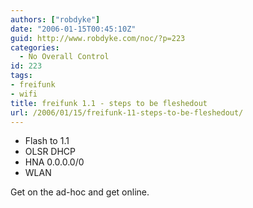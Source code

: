 ```yaml
---
authors: ["robdyke"]
date: "2006-01-15T00:45:10Z"
guid: http://www.robdyke.com/noc/?p=223
categories:
  - No Overall Control
id: 223
tags:
- freifunk
- wifi
title: freifunk 1.1 - steps to be fleshedout
url: /2006/01/15/freifunk-11-steps-to-be-fleshedout/
---
```

  * Flash to 1.1
  * OLSR DHCP
  * HNA 0.0.0.0/0
  * WLAN

Get on the ad-hoc and get online.